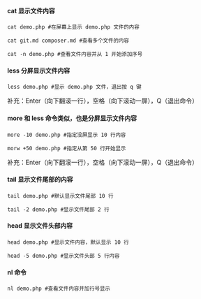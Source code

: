 #### cat 显示文件内容

```
cat demo.php #在屏幕上显示 demo.php 文件的内容

cat git.md composer.md #查看多个文件的内容

cat -n demo.php #查看文件内容并从 1 开始添加序号
```

#### less 分屏显示文件内容

```
less demo.php #显示 demo.php 文件，退出按 q 键
```
补充：Enter（向下翻滚一行），空格（向下滚动一屏），Q（退出命令）

#### more 和 less 命令类似，也是分屏显示文件内容

```
more -10 demo.php #指定没屏显示 10 行内容

morw +50 demo.php #指定从第 50 行开始显示
```
补充：Enter（向下翻滚一行），空格（向下滚动一屏），Q（退出命令）

#### tail 显示文件尾部的内容

```
tail demo.php #默认显示文件尾部 10 行

tail -2 demo.php #显示文件尾部 2 行
```

#### head 显示文件头部内容

```
head demo.php #显示文件内容，默认显示 10 行

head -5 demo.php #显示文件头部 5 行内容
```

#### nl 命令

```
nl demo.php #查看文件内容并加行号显示
```


